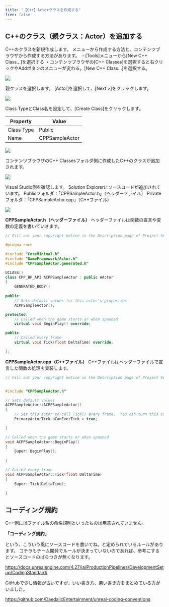 ```yaml
---
title: "【C++】Actorクラスを作成する"
free: false
---
```


## C++のクラス（親クラス：Actor）を追加する

C++のクラスを新規作成します。
メニューから作成する方法と、コンテンツブラウザから作成する方法があります。
・[Tools]メニューから[New C++ Class…]を選択する
・コンテンツブラウザの[C++ Classes]を選択すると右クリックやAddボタンのメニューが変わる。[New C++ Class…]を選択する。

![](https://storage.googleapis.com/zenn-user-upload/9dca4066fbd6-20220110.png)

親クラスを選択します。
[Actor]を選択して、[Next >]をクリックします。

![](https://storage.googleapis.com/zenn-user-upload/199eda59b081-20220110.png)

Class TypeとClass名を設定して、[Create Class]をクリックします。

| Property   | Value          |
| ---------- | -------------- |
| Class Type | Public         |
| Name       | CPPSampleActor |

![](https://storage.googleapis.com/zenn-user-upload/59f94540abb6-20220110.png)

コンテンツブラウザのC++ Classesフォルダ側に作成したC++のクラスが追加されます。

![](https://storage.googleapis.com/zenn-user-upload/a41809c2a4f3-20220110.png)

Visual Studio側を確認します。
Solution Explorerにソースコードが追加されています。
Publicフォルダ：「CPPSampleActor.h」（ヘッダーファイル）
Privateフォルダ：「CPPSampleActor.cpp」（C++ファイル）

![](https://storage.googleapis.com/zenn-user-upload/7a257183e84d-20220110.png)

**CPPSampleActor.h（ヘッダーファイル）**
ヘッダーファイルは関数の宣言や変数の定義を書いていきます。

```cpp
// Fill out your copyright notice in the Description page of Project Settings.

#pragma once

#include "CoreMinimal.h"
#include "GameFramework/Actor.h"
#include "CPPSampleActor.generated.h"

UCLASS()
class CPP_BP_API ACPPSampleActor : public AActor
{
	GENERATED_BODY()
	
public:	
	// Sets default values for this actor's properties
	ACPPSampleActor();

protected:
	// Called when the game starts or when spawned
	virtual void BeginPlay() override;

public:	
	// Called every frame
	virtual void Tick(float DeltaTime) override;

};
```

**CPPSampleActor.cpp（C++ファイル）**
C++ファイルはヘッダーファイルで宣言した関数の処理を実装します。

```cpp
// Fill out your copyright notice in the Description page of Project Settings.


#include "CPPSampleActor.h"

// Sets default values
ACPPSampleActor::ACPPSampleActor()
{
 	// Set this actor to call Tick() every frame.  You can turn this off to improve performance if you don't need it.
	PrimaryActorTick.bCanEverTick = true;

}

// Called when the game starts or when spawned
void ACPPSampleActor::BeginPlay()
{
	Super::BeginPlay();
	
}

// Called every frame
void ACPPSampleActor::Tick(float DeltaTime)
{
	Super::Tick(DeltaTime);

}
```

## コーディング規約

C++側にはファイル名の命名規則といったものは用意されていません。

**「コーディング規約」**

という、こういう風にソースコードを書いてね。と定められているルールがあります。
コチラもチーム開発でルールが決まっていないのであれば、参考にするとソースコードのばらつきが無くなります。

https://docs.unrealengine.com/4.27/ja/ProductionPipelines/DevelopmentSetup/CodingStandard/

GitHubで少し情報が古いですが、いい書き方、悪い書き方をまとめている方がいました。

https://github.com/DaedalicEntertainment/unreal-coding-conventions
